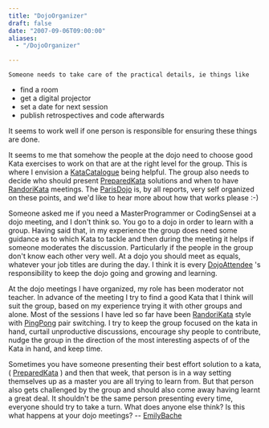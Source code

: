 ```yaml
---
title: "DojoOrganizer"
draft: false
date: "2007-09-06T09:00:00"
aliases:
  - "/DojoOrganizer"

---
```

    Someone needs to take care of the practical details, ie things like

-   find a room
-   get a digital projector
-   set a date for next session
-   publish retrospectives and code afterwards

It seems to work well if one person is responsible for ensuring these
things are done.

It seems to me that somehow the people at the dojo need to choose good
Kata exercises to work on that are at the right level for the group.
This is where I envision a [KataCatalogue](/KataCatalogue) being
helpful. The group also needs to decide who should present
[PreparedKata](/PreparedKata) solutions and when to have
[RandoriKata](/RandoriKata) meetings. The [ParisDojo](/dojo/ParisDojo)
is, by all reports, very self organized on these points, and we'd like
to hear more about how that works please :-)

Someone asked me if you need a MasterProgrammer or CodingSensei at a
dojo meeting, and I don't think so. You go to a dojo in order to learn
with a group. Having said that, in my experience the group does need
some guidance as to which Kata to tackle and then during the meeting it
helps if someone moderates the discussion. Particularly if the people in
the group don't know each other very well. At a dojo you should meet as
equals, whatever your job titles are during the day. I think it is every
[DojoAttendee](/DojoAttendee) 's responsibility to keep the dojo going
and growing and learning.

At the dojo meetings I have organized, my role has been moderator not
teacher. In advance of the meeting I try to find a good Kata that I
think will suit the group, based on my experience trying it with other
groups and alone. Most of the sessions I have led so far have been
[RandoriKata](/RandoriKata) style with [PingPong](/PingPong) pair
switching. I try to keep the group focused on the kata in hand, curtail
unproductive discussions, encourage shy people to contribute, nudge the
group in the direction of the most interesting aspects of of the Kata in
hand, and keep time.

Sometimes you have someone presenting their best effort solution to a
kata, ( [PreparedKata](/PreparedKata) ) and then that week, that person
is in a way setting themselves up as a master you are all trying to
learn from. But that person also gets challenged by the group and should
also come away having learnt a great deal. It shouldn't be the same
person presenting every time, everyone should try to take a turn. What
does anyone else think? Is this what happens at your dojo meetings? --
[EmilyBache](/people/EmilyBache)
